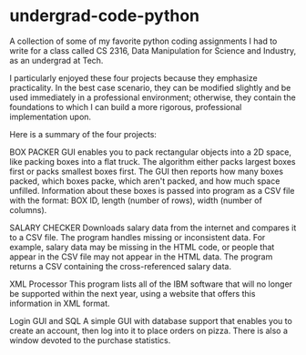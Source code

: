 # undergrad-code-python
A collection of some of my favorite python coding assignments I had to write for a class called CS 2316, Data Manipulation for Science and Industry, as an undergrad at Tech.

I particularly enjoyed these four projects because they emphasize practicality. In the best case scenario, they can be modified slightly and be used immediately in a professional environment; otherwise, they contain the foundations to which I can build a more rigorous, professional implementation upon.

Here is a summary of the four projects:

BOX PACKER
GUI enables you to pack rectangular objects into a 2D space, like packing boxes into a flat truck. The algorithm either packs largest boxes first or packs smallest boxes first. The GUI then reports how many boxes packed, which boxes packe, which aren't packed, and how much space unfilled. Information about these boxes is passed into program as a CSV file with the format: BOX ID, length (number of rows), width (number of columns).

SALARY CHECKER
Downloads salary data from the internet and compares it to a CSV file. The program handles missing or inconsistent data. For example, salary data may be missing in the HTML code, or people that appear in the CSV file may not appear in the HTML data. The program returns a CSV containing the cross-referenced salary data.

XML Processor
This program lists all of the IBM software that will no longer be supported within the next year, using a website that offers this information in XML format.

Login GUI and SQL
A simple GUI with database support that enables you to create an account, then log into it to place orders on pizza. There is also a window devoted to the purchase statistics.
